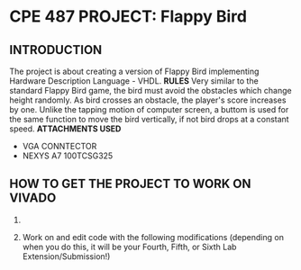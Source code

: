 # CPE 487 PROJECT: Flappy Bird

## INTRODUCTION
The project is about creating a version of Flappy Bird implementing Hardware Description Language - VHDL. 
**RULES**
Very similar to the standard Flappy Bird game, the bird must avoid the obstacles which change height randomly. As bird crosses an obstacle, the player's score increases by one. Unlike the tapping motion of computer screen, a buttom is used for the same function to move the bird vertically, if not bird drops at a constant speed.
**ATTACHMENTS USED**
- VGA CONNTECTOR
- NEXYS A7 100TCSG325
## HOW TO GET THE PROJECT TO WORK ON VIVADO
1.  

5. Work on and edit code with the following modifications (depending on when you do this, it will be your Fourth, Fifth, or Sixth Lab Extension/Submission!)
